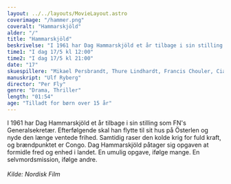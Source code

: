 ```yaml
---
layout: ../../layouts/MovieLayout.astro
coverimage: "/hammer.png"
coveralt: "Hammarskjöld"
alder: "/"
title: "Hammarskjöld"
beskrivelse: "I 1961 har Dag Hammarskjöld et år tilbage i sin stilling som FN's Generalsekretær. Efterfølgende skal han flytte til sit hus på Österlen..."
time1: "I dag 17/5 kl 12:00"
time2: "I dag 17/5 kl 21:00"
date: "17"
skuespillere: "Mikael Persbrandt, Thure Lindhardt, Francis Chouler, Cian Barry"
manuskript: "Ulf Ryberg"
director: "Per Fly"
genre: "Drama, Thriller"
length: "01:54"
age: "Tilladt for børn over 15 år"
---
```


I 1961 har Dag Hammarskjöld et år tilbage i sin stilling som FN's Generalsekretær. Efterfølgende skal han flytte til sit hus på Österlen og nyde den længe ventede frihed. Samtidig raser den kolde krig for fuld kraft, og brændpunktet er Congo. Dag Hammarskjöld påtager sig opgaven at formidle fred og enhed i landet. En umulig opgave, ifølge mange. En selvmordsmission, ifølge andre.
<br> <br>
_Kilde: Nordisk Film_
